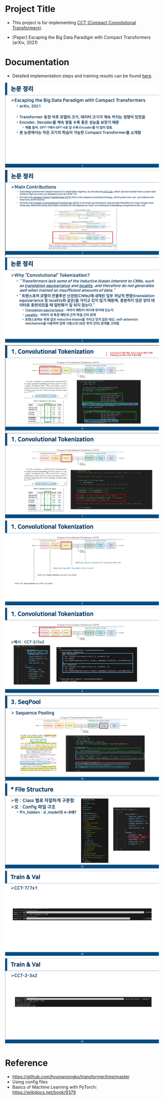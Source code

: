 # Project Title

- This project is for implementing [CCT (Compact Convolutional Transformers)](https://arxiv.org/pdf/2104.05704).

- [Paper] Escaping the Big Data Paradigm with Compact Transformers (arXiv, 2021)

# Documentation

- Detailed implementation steps and training results can be found [here](https://github.com/HayeonJeong/CCT/blob/main/CCT_Implementation_and_Training.pdf).

![alt text](pdf_images/image-0.png)
![alt text](pdf_images/image-1.png)
![alt text](pdf_images/image-2.png)
![alt text](pdf_images/image-3.png)
![alt text](pdf_images/image-4.png)
![alt text](pdf_images/image-5.png)
![alt text](pdf_images/image-6.png)
![alt text](pdf_images/image-7.png)
![alt text](pdf_images/image-8.png)
![alt text](pdf_images/image-9.png)
![alt text](pdf_images/image-10.png)

# Reference
- https://github.com/hyunwoongko/transformer/tree/master
- Using config files
- Basics of Machine Learning with PyTorch: https://wikidocs.net/book/9379
